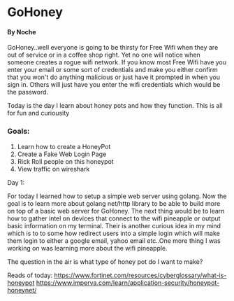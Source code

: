 <h1>GoHoney</h1><h4>By Noche</h4>

<p>GoHoney..well everyone is going to be thirsty for Free Wifi when they
are out of service or in a coffee shop right. Yet no one will notice when
someone creates a rogue wifi network. If you know most Free Wifi have you 
enter your email or some sort of credentials and make you either confirm that 
you won't do anything malicious or just have it prompted in when you sign in. Others 
will just have you enter the wifi credentials which would be the password.</p>
<p>Today is the day I learn about honey pots and how they function. This is all
for fun and curiousity</p>

<h3>Goals:</h3>

<ol>
  <li>Learn how to create a HoneyPot</li>
  <li>Create a Fake Web Login Page</li>
  <li>Rick Roll people on this honeypot</li>
  <li>View traffic on wireshark</li>
</ol>


Day 1:

  For today I learned how to setup a simple web server using golang. Now the goal is to learn 
  more about golang net/http library to be able to build more on top of a basic web server for GoHoney.
  The next thing would be to learn how to gather intel on devices that connect to the wifi pineapple or
  output basic information on my terminal. Their is another curious idea in my mind which is to to 
  some how redirect users into a simple login which will make them login to either a google email,
  yahoo email etc..One more thing I was working on was learning more about the wifi pineapple. 

  The question in the air is what type of honey pot do I want to make?
  

  Reads of today:
  https://www.fortinet.com/resources/cyberglossary/what-is-honeypot
  https://www.imperva.com/learn/application-security/honeypot-honeynet/
  
